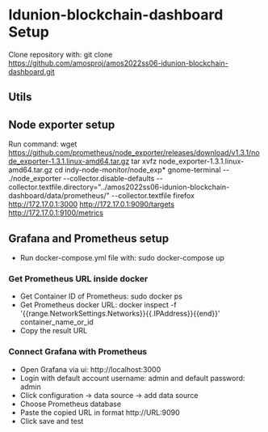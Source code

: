 # Idunion-blockchain-dashboard Setup
Clone repository with: git clone https://github.com/amosproj/amos2022ss06-idunion-blockchain-dashboard.git

## Utils


## Node exporter setup
Run command: wget https://github.com/prometheus/node_exporter/releases/download/v1.3.1/node_exporter-1.3.1.linux-amd64.tar.gz
tar xvfz node_exporter-1.3.1.linux-amd64.tar.gz
cd indy-node-monitor/node_exp*
gnome-terminal -- ./node_exporter --collector.disable-defaults --collector.textfile.directory="../amos2022ss06-idunion-blockchain-dashboard/data/prometheus/" --collector.textfile
firefox http://172.17.0.1:3000 http://172.17.0.1:9090/targets http://172.17.0.1:9100/metrics 

## Grafana and Prometheus setup
- Run docker-compose.yml file with: sudo docker-compose up

### Get Prometheus URL inside docker

- Get Container ID of Prometheus: sudo docker ps
- Get Prometheus docker URL: docker inspect -f '{{range.NetworkSettings.Networks}}{{.IPAddress}}{{end}}' container_name_or_id
- Copy the result URL

### Connect Grafana with Prometheus

- Open Grafana via ui: http://localhost:3000
- Login with default account username: admin and default password: admin
- Click configuration -> data source -> add data source
- Choose Prometheus database
- Paste the copied URL in format http://URL:9090
- Click save and test
